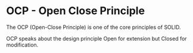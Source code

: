 # OCP - Open Close Principle

The OCP (Open-Close Principle) is one of the core principles of SOLID. 
 
OCP speaks about the design principle Open for extension but Closed for modification.